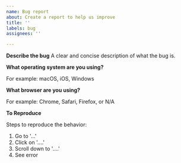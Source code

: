 ```yaml
---
name: Bug report
about: Create a report to help us improve
title: ''
labels: bug
assignees: ''

---
```


**Describe the bug**
A clear and concise description of what the bug is.

**What operating system are you using?**

For example: macOS, iOS, Windows

**What browser are you using?**

For example: Chrome, Safari, Firefox, or N/A

**To Reproduce**
<!-- You can use tool like ScreenToGif or OBS Studio to record your operations. -->
Steps to reproduce the behavior:
1. Go to '...'
2. Click on '....'
3. Scroll down to '....'
4. See error
